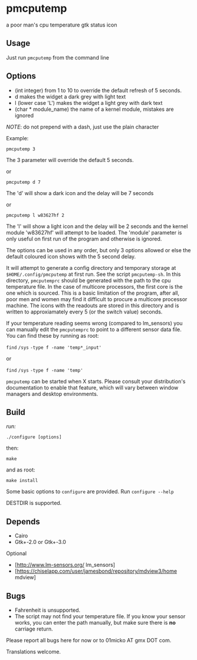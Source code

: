 pmcputemp
====

a poor man's cpu temperature gtk status icon

Usage
-----

Just run `pmcputemp` from the command line

Options
-------

- (int integer) from 1 to 10 to override the default refresh of 5 seconds.
- d	makes the widget a dark grey with light text
- l	(lower case 'L') makes the widget a light grey with dark text
- (char * module_name) the name of a kernel module, mistakes are ignored

_NOTE_: do not prepend with a dash, just use the plain character

Example:

```
pmcputemp 3
```

The 3 parameter will override the default 5 seconds. 

or

```
pmcputemp d 7
```

The 'd' will show a dark icon and the delay will be 7 seconds

or

```
pmcputemp l w83627hf 2
```

The 'l' will show a light icon and the delay will be 2 seconds and the kernel
module 'w83627hf' will attempt to be loaded. The 'module' parameter is only
useful on first run of the program and otherwise is ignored.

The options can be used in any order, but only 3 options allowed or else the 
default coloured icon shows with the 5 second delay.

It will attempt to generate a config directory
and temporary storage at `$HOME/.config/pmcputemp` at first
run. See the script `pmcputemp-sh`. In this directory, `pmcputemprc` should be 
generated with the path to the cpu temperature file. In the case of multicore
processors, the first core is the one which is sourced. This is a basic limitation
of the program, after all, poor men and women may find it difficult to procure
a multicore processor machine. The icons with the readouts are stored in this 
directory and is written to approxiamately every 5 (or the switch value) seconds.

If your temperature reading seems wrong (compared to lm_sensors) you can manually
edit the `pmcputemprc` to point to a different sensor data file. You can find
these by running as root:


`find` `/sys` `-type f -name 'temp*_input'` 


or


`find` `/sys` `-type f -name 'temp'`


`pmcputemp` can be started when X starts. Please consult your distribution's
documentation to enable that feature, which will vary between window managers
and desktop environments. 

Build
-----

_run:_

```
./configure [options]
```

then:

```
make
```

and as root:

```
make install
```

Some basic options to `configure` are provided. Run `configure --help`

DESTDIR is supported.

Depends
-------

- Cairo
- Gtk+-2.0 or Gtk+-3.0

Optional
- [http://www.lm-sensors.org/ lm_sensors]
- [https://chiselapp.com/user/jamesbond/repository/mdview3/home mdview]



Bugs
----
- Fahrenheit is unsupported.
- The script may not find your temperature file. If you know your sensor works,
you can enter the path manually, but make sure there is **no** carriage return.

Please report all bugs here for now or to 01micko AT gmx DOT com.

Translations welcome.
